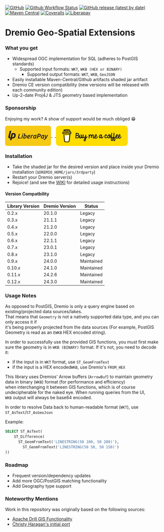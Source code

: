 [![GitHub](https://img.shields.io/github/license/sheinbergon/dremio-udf-gis?color=pink&logo=apache&style=for-the-badge)](https://github.com/sheinbergon/dremio-udf-gis/blob/master/LICENSE)
[![Github Workflow Status](https://img.shields.io/github/actions/workflow/status/sheinbergon/dremio-udf-gis/release-ci.yml?branch=23.1.x&logo=githubactions&style=for-the-badge)](https://github.com/sheinbergon/dremio-udf-gis/actions?query=workflow%3Arelease-actions)
[![GitHub release (latest by date)](https://img.shields.io/github/v/release/sheinbergon/dremio-udf-gis?logo=github&color=%2340E0D0&style=for-the-badge)](https://github.com/sheinbergon/dremio-udf-gis/releases/latest)
[![Maven Central](https://img.shields.io/maven-central/v/org.sheinbergon/dremio-udf-gis?logo=apachemaven&color=Crimson&style=for-the-badge)](https://search.maven.org/search?q=g:org.sheinbergon%20a:dremio-udf-gis*)
[![Coveralls](https://img.shields.io/coveralls/github/sheinbergon/dremio-udf-gis?logo=coveralls&style=for-the-badge)](https://coveralls.io/github/sheinbergon/dremio-udf-gis)
[![Liberapay](https://img.shields.io/liberapay/patrons/sheinbergon?logo=liberapay&style=for-the-badge)](https://liberapay.com/sheinbergon/donate)

# Dremio Geo-Spatial Extensions

### What you get

- Widespread OGC implementation for SQL (adheres to PostGIS standards)
    - Supported input formats: `WKT`, `WKB (HEX or BINARY)`
        - Supported output formats: `WKT`, `WKB`, `GeoJSON`
- Easily installable Maven-Central/Github artifacts shaded jar artifact
- Dremio CE version compatibility (new versions will be released with each community edition)
- Up-2-date Proj4J & JTS geometry based implementation

### Sponsorship

Enjoying my work? A show of support would be much obliged :grin:

<a href="https://liberapay.com/sheinbergon/donate">
<img src="assets/liberapay-donate.png" height="66" align="center">
</a>&nbsp;&nbsp;<a href="https://www.buymeacoffee.com/sheinbergon">
<img src="assets/buymeacoffee-donate.png" height="66" align="center">
</a>

### Installation

- Take the shaded jar for the desired version and place inside your Dremio installation (`$DREMIO_HOME/jars/3rdparty`)
- Restart your Dremio server(s)
- Rejoice! (and see the [WIKI](https://github.com/sheinbergon/dremio-udf-gis/wiki) for detailed usage instructions)

#### Version Compatbility

| Library Version | Dremio Version | Status     |
|-----------------|----------------|------------|
| 0.2.x           | 20.1.0         | Legacy     |
| 0.3.x           | 21.1.1         | Legacy     |
| 0.4.x           | 21.2.0         | Legacy     |
| 0.5.x           | 22.0.0         | Legacy     |
| 0.6.x           | 22.1.1         | Legacy     |
| 0.7.x           | 23.0.1         | Legacy     |
| 0.8.x           | 23.1.0         | Legacy     |
| 0.9.x           | 24.0.0         | Maintained |
| 0.10.x          | 24.1.0         | Maintained |
| 0.11.x          | 24.2.6         | Maintained |
| 0.12.x          | 24.3.0         | Maintained |


### Usage Notes

As opposed to PostGIS, Dremio is only a query engine based on existing/projected data sources/lakes.  
That means that `Geometry` is not a natively supported data type, and you can only access it if     
it's being properly projected from the data sources (For example, PostGIS Geometry is read as an `EWKB` HEX encoded string).

In order to successfully use the provided GIS functions, you must first make sure the geometry is in `WKB (BINARY)` format.
If it's not, you need to decode it:

- if the input is in `WKT` format, use `ST_GeomFromText`
- if the input is a HEX encoded`WKB`, use Dremio's `FROM_HEX`

This library uses Dremios' Arrow buffers (`ArrowBuf`) to maintain geometry data in binary (`WKB`) format (for performance and efficiency)  
when interchanging it between GIS functions, which is of course undecipherable for the naked eye. When running queries from the UI,  
`WKB` output will always be base64 encoded.

In order to resolve Data back to human-readable format (`WKT`), use `ST_AsText`/`ST_AsGeoJson`

Example:

```sql
SELECT ST_AsText(
    ST_Difference(
      ST_GeomFromText('LINESTRING(50 100, 50 200)'),
        ST_GeomFromText('LINESTRING(50 50, 50 150)')
))
```

### Roadmap

- Frequent version/dependency updates
- Add more OGC/PostGIS matching functionality
- Add Geography type support

### Noteworthy Mentions

Work in this repository was originally based on the following sources:

- [Apache Drill GIS Functionality](https://github.com/apache/drill/tree/master/contrib/udfs/src/main/java/org/apache/drill/exec/udfs/gis)
- [Christy Haragan's initial port](https://github.com/christyharagan/dremio-gis)  
